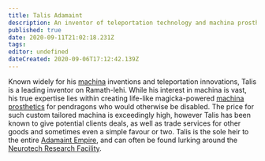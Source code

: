 ```yaml
---
title: Talis Adamaint
description: An inventor of teleportation technology and machina prosthetics.
published: true
date: 2020-09-11T21:02:18.231Z
tags: 
editor: undefined
dateCreated: 2020-09-06T17:12:42.139Z
---
```


Known widely for his [machina](/machina "wikilink") inventions and teleportation innovations, Talis is a leading inventor on Ramath-lehi. While his interest in machina is vast, his true expertise lies within creating life-like magicka-powered [machina prosthetics](/machina-prosthetics "wikilink") for pendragons who would otherwise be disabled. The price for such custom tailored machina is exceedingly high, however Talis has been known to give potential clients deals, as well as trade services for other goods and sometimes even a simple favour or two. Talis is the sole heir to the entire [Adamaint Empire](/adamaint-empire "wikilink"), and can often be found lurking around the [Neurotech Research Facility](/neurotech-research-facility "wikilink").